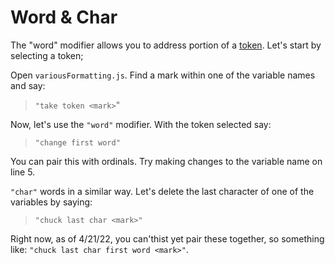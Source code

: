 # Word & Char

The "word" modifier allows you to address portion of a [token](../token/). Let's start by selecting a token;

Open `variousFormatting.js`. Find a mark within one of the variable names and say:

> `"take token <mark>`"

Now, let's use the `"word"` modifier. With the token selected say:

> `"change first word"`

You can pair this with ordinals. Try making changes to the variable name on line 5.

`"char"` words in a similar way. Let's delete the last character of one of the variables by saying:

> `"chuck last char <mark>"`

Right now, as of 4/21/22, you can'thist yet pair these together, so something like: `"chuck last char first word <mark>"`.
